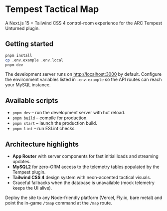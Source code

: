 # Tempest Tactical Map

A Next.js 15 + Tailwind CSS 4 control-room experience for the ARC Tempest Unturned plugin.

## Getting started

```bash
pnpm install
cp .env.example .env.local
pnpm dev
```

The development server runs on <http://localhost:3000> by default. Configure the environment variables listed in `.env.example` so the API routes can reach your MySQL instance.

## Available scripts

- `pnpm dev` – run the development server with hot reload.
- `pnpm build` – compile for production.
- `pnpm start` – launch the production build.
- `pnpm lint` – run ESLint checks.

## Architecture highlights

- **App Router** with server components for fast initial loads and streaming updates.
- **MySQL2** for zero-ORM access to the telemetry tables populated by the Tempest plugin.
- **Tailwind CSS 4** design system with neon-accented tactical visuals.
- Graceful fallbacks when the database is unavailable (mock telemetry keeps the UI alive).

Deploy the site to any Node-friendly platform (Vercel, Fly.io, bare metal) and point the in-game `/tmap` command at the `/map` route.
